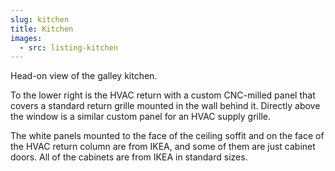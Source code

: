 ```yaml
---
slug: kitchen
title: Kitchen
images:
  - src: listing-kitchen
---
```

Head-on view of the galley kitchen.

To the lower right is the HVAC return with a custom CNC-milled panel that covers a standard return grille mounted in the wall behind it. Directly above the window is a similar custom panel for an HVAC supply grille.

The white panels mounted to the face of the ceiling soffit and on the face of the HVAC return column are from IKEA, and some of them are just cabinet doors. All of the cabinets are from IKEA in standard sizes.
